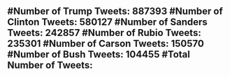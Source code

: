 #Number of Trump Tweets: 887393
#Number of Clinton Tweets: 580127
#Number of Sanders Tweets: 242857
#Number of Rubio Tweets: 235301
#Number of Carson Tweets: 150570
#Number of Bush Tweets: 104455
#Total Number of Tweets:  
---
